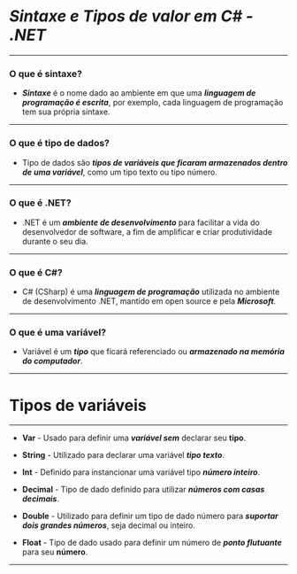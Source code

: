 #  *Sintaxe e Tipos de valor em C# - .NET*

---

### O que é sintaxe?
- ***Sintaxe*** é o nome dado ao ambiente em que uma ***linguagem de programação é escrita***, por exemplo, cada linguagem de programação tem sua própria sintaxe.
---
### O que é tipo de dados?
- Tipo de dados são ***tipos de variáveis que ficaram armazenados dentro de uma variável***, como um tipo texto ou tipo número.
---
### O que é .NET?
- .NET é um ***ambiente de desenvolvimento*** para facilitar a vida do desenvolvedor de software, a fim de amplificar e criar produtividade durante o seu dia.
---
### O que é C#?
- C# (CSharp) é uma ***linguagem de programação*** utilizada no ambiente de desenvolvimento .NET, mantido em open source e pela ***Microsoft***.
---
### O que é uma variável?
- Variável é um ***tipo*** que ficará referenciado ou ***armazenado na memória do computador***.
---
# Tipos de variáveis
---
- **Var** - Usado para definir uma ***variável sem*** declarar seu **tipo**.

- **String** - Utilizado para declarar uma variável ***tipo texto***.

- **Int** - Definido para instancionar uma variável tipo ***número inteiro***.

- **Decimal** - Tipo de dado definido para utilizar ***números com casas decimais***.

- **Double** - Utilizado para definir um tipo de dado número para ***suportar dois grandes números***, seja decimal ou inteiro.
- **Float** - Tipo de dado usado para definir um número de ***ponto flutuante*** para seu **número**.

--- 

#